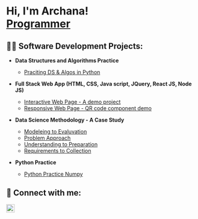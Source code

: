 <h1>Hi, I'm Archana! <br/><a href="https://github.com/Archana-BR">Programmer</a> <a href="https://www.linkedin.com/in/Archanabr88/"></a>  </h1>

<h2>👨‍💻 Software Development Projects:</h2>

- <b>Data Structures and Algorithms Practice </b>
  - [Praciting DS & Algos in Python](https://github.com/Archana-BR/Algorithms-Practice)
  
- <b>Full Stack Web App (HTML, CSS, Java script, JQuery, React JS, Node JS)</b>
  - [Interactive Web Page - A demo project](https://github.com/Archana-BR/InteractiveWebpageRepo) <b><i></b></i>
  - [Responsive Web Page - QR code component demo](https://github.com/Archana-BR/responsiveWebPage)<b><i></b></i>

- <b>Data Science Methodology - A Case Study</b>
  - [Modeleing to Evaluvation](https://github.com/Archana-BR/DSMethodology-A-ccase-study)
  - [Problem Approach](https://github.com/Archana-BR/DSMethodology-A-ccase-study)
  - [Understanding to Preparation](https://github.com/Archana-BR/DSMethodology-A-ccase-study)
  - [Requirements to Collection](https://github.com/Archana-BR/DSMethodology-A-ccase-study)

- <b>Python Practice</b>
  - [Python Practice Numpy ](https://github.com/Archana-BR/testRepo)



<h2> 🤳 Connect with me:</h2>

[<img align="left" alt="Archana BR | LinkedIn" width="22px" src="https://cdn.jsdelivr.net/npm/simple-icons@v3/icons/linkedin.svg" />][linkedin]

[linkedin]: https://www.linkedin.com/in/archanabr/

<!--

Here are some ideas to get you started:

- 🔭 I’m currently working on ...
- 🌱 I’m currently learning ...
- 👯 I’m looking to collaborate on ...
- 🤔 I’m looking for help with ...
- 💬 Ask me about ...
- 📫 How to reach me: ...
- 😄 Pronouns: ...
- ⚡ Fun fact: ...
-->

